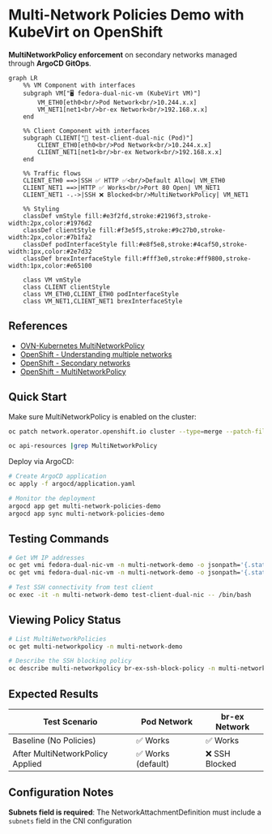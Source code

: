# Multi-Network Policies Demo with KubeVirt on OpenShift

**MultiNetworkPolicy enforcement** on secondary networks managed through **ArgoCD GitOps**.

```mermaid
graph LR
    %% VM Component with interfaces
    subgraph VM["🖥️ fedora-dual-nic-vm (KubeVirt VM)"]
        VM_ETH0[eth0<br/>Pod Network<br/>10.244.x.x]
        VM_NET1[net1<br/>br-ex Network<br/>192.168.x.x]
    end
    
    %% Client Component with interfaces
    subgraph CLIENT["📱 test-client-dual-nic (Pod)"]
        CLIENT_ETH0[eth0<br/>Pod Network<br/>10.244.x.x]
        CLIENT_NET1[net1<br/>br-ex Network<br/>192.168.x.x]
    end
    
    %% Traffic flows
    CLIENT_ETH0 ==>|SSH ✅ HTTP ✅<br/>Default Allow| VM_ETH0
    CLIENT_NET1 ==>|HTTP ✅ Works<br/>Port 80 Open| VM_NET1
    CLIENT_NET1 -.->|SSH ❌ Blocked<br/>MultiNetworkPolicy| VM_NET1
    
    %% Styling
    classDef vmStyle fill:#e3f2fd,stroke:#2196f3,stroke-width:2px,color:#1976d2
    classDef clientStyle fill:#f3e5f5,stroke:#9c27b0,stroke-width:2px,color:#7b1fa2
    classDef podInterfaceStyle fill:#e8f5e8,stroke:#4caf50,stroke-width:1px,color:#2e7d32
    classDef brexInterfaceStyle fill:#fff3e0,stroke:#ff9800,stroke-width:1px,color:#e65100
    
    class VM vmStyle
    class CLIENT clientStyle
    class VM_ETH0,CLIENT_ETH0 podInterfaceStyle
    class VM_NET1,CLIENT_NET1 brexInterfaceStyle
```

## References

- [OVN-Kubernetes MultiNetworkPolicy](https://github.com/ovn-kubernetes/ovn-kubernetes/blob/master/docs/features/multiple-networks/multi-network-policies.md)
- [OpenShift - Understanding multiple networks](https://docs.redhat.com/en/documentation/openshift_container_platform/4.19/html/multiple_networks/understanding-multiple-networks)
- [OpenShift - Secondary networks](https://docs.redhat.com/en/documentation/openshift_container_platform/4.19/html/multiple_networks/secondary-networks)
- [OpenShift - MultiNetworkPolicy](https://docs.redhat.com/en/documentation/openshift_container_platform/4.19/html/network_apis/multinetworkpolicy-k8s-cni-cncf-io-v1beta1)

## Quick Start

Make sure MultiNetworkPolicy is enabled on the cluster:

```bash
oc patch network.operator.openshift.io cluster --type=merge --patch-file=infra/multinetwork-enable-patch.yaml

oc api-resources |grep MultiNetworkPolicy
```

Deploy via ArgoCD:

```bash
# Create ArgoCD application
oc apply -f argocd/application.yaml

# Monitor the deployment
argocd app get multi-network-policies-demo
argocd app sync multi-network-policies-demo
```

## Testing Commands

```bash
# Get VM IP addresses
oc get vmi fedora-dual-nic-vm -n multi-network-demo -o jsonpath='{.status.interfaces[0].ipAddress}'
oc get vmi fedora-dual-nic-vm -n multi-network-demo -o jsonpath='{.status.interfaces[1].ipAddress}'

# Test SSH connectivity from test client
oc exec -it -n multi-network-demo test-client-dual-nic -- /bin/bash
```

## Viewing Policy Status

```bash
# List MultiNetworkPolicies
oc get multi-networkpolicy -n multi-network-demo

# Describe the SSH blocking policy
oc describe multi-networkpolicy br-ex-ssh-block-policy -n multi-network-demo
```

## Expected Results

| Test Scenario                    | Pod Network          | br-ex Network  |
|----------------------------------|----------------------|----------------|
| Baseline (No Policies)           | ✅ Works             | ✅ Works       |
| After MultiNetworkPolicy Applied | ✅ Works (default)   | ❌ SSH Blocked |

## Configuration Notes

**Subnets field is required**: The NetworkAttachmentDefinition must include a `subnets` field in the CNI configuration
